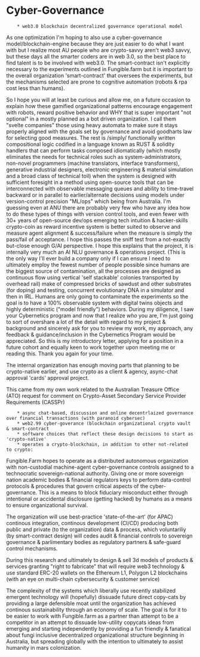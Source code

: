 # Cyber-Governance

        * web3.0 blockchain decentralized governance operational model


As one optimization I'm hoping to also use a cyber-governance model/blockchain-engine because they are just easier to do what I want with but I realize most AU people who are crypto-savvy aren't web3 savvy, but these days all the smarter coders are in web 3.0, so the best place to find talent is to be involved with web3.0.  The smart-contract isn't explicitly necessary to the experiments outlined in Fungible.farm but it is important to the overall organization 'smart-contract' that oversees the experiments, but the mechanisms selected are prone to cognitive automation (robots & rpa cost less than humans). 

So I hope you will at least be curious and allow me, on a future occasion to explain how these gamified organizational patterns encourage engagement with robots, reward positive behavior and WHY that is super important "not optional" in a mostly planned as a bot driven organization.   I call them "svelte companies" those using heavy automata to make sure it stays properly aligned with the goals set by governance and avoid goodharts law for selecting good measures.  The rest is /simply/ functionally written compositional logic codified in a language known as RUST & solidity handlers that can perform tasks composed idiomatically (which mostly eliminates the needs for technical roles such as system-administrators, non-novel programmers (machine translators, interface transformers), generative industrial designers, electronic engineering & material simulation and a broad class of technical toil) when the system is designed with sufficient foresight in a method using open-source tools that can be interconnected with observable messaging queues and ability to time-travel backward or in parallel to earlier/alternate decisions using models under version-control precision "ML/ops" which being from Australia.  I'm guessing even at ANU there are probably very few who have any idea how to do these types of things with version control tools, and even fewer with 30+ years of open-source dev/ops emerging tech intuition & hacker-skills crypto-coin as reward incentive system is better suited to observe and measure agent alignment & success/failure when the measure is simply the pass/fail of acceptance.  I hope this passes the sniff test from a not-exactly but-close enough G/AI perspective.  I hope this explains that the project, it is internally very much an AI NLU governance & operations project.  (This is the only way I'll ever build a company only if I can ensure I need to ultimately employ the fewest number of people possible since humans are the biggest source of contamination, all the processes are designed as continuous flow using vertical 'self stackable' colonies transported by overhead rail) make of compressed bricks of sawdust and other substrates (for doping) and testing, concurrent evolutionary DNA in a simulator and then in IRL.  Humans are only going to contaminate the experiments so the goal is to have a 100% observable system with digital twins objects and highly deterministic ("model friendly") behaviors. During my diligence, I saw your Cybernetics program and now that I realize *who* you are, I'm just going to sort of overshare a lot of the detail with regard to my project & background and sincerely ask for you to review my work, my approach, any feedback & guidance/inclusion in the Cybernetics Program would be appreciated.  So this is my introductory letter, applying for a position in a future cohort and equally keen to work together upon meeting me or reading this.  Thank you again for your time. 





The internal organization has enough moving parts that planning to be crypto-native earlier, 
and use crypto as a client & agency, async-chat approval 'cards' approval project. 

This came from my own work related to the Australian Treasure Office (ATO) 
request for comment on Crypto-Asset Secondary Service Provider Requirements (CASSPr)

        * async chat-based, discussion and online decentrlaized governance over financial transactions (with paranoid cybersec)
        * web2.99 cyber-goverance (blockchain organizational crypto vault & smart-contract
        * software choices that reflect these design decisions to start as 'crypto-native' 
        * operates a crypto-blockchain, in addition to other not-related to crypto:



Fungible.Farm hopes to operate as a distributed autonomous organization with non-custodial machine-agent cyber-governance controls assigned to a technocratic sovereign-national authority.  Giving one or more sovereign nation academic bodies & financial regulators keys to perform data-control protocols & procedures that govern critical aspects of the cyber-governance.  This is a means to block fiduciary misconduct either through intentional or accidental disclosure (getting hacked) by humans as a means to ensure organizational survival. 

The organization will use best-practice 'state-of-the-art' (for APAC) continous integration, continous development (CI/CD) producing both public and private (to the organization) data & process, which voluntariliy (by smart-contract design) will cedes audit & financial controls to sovereign governance & parlimentary bodies as regulatory partners & safe-guard control mechanisms. 

During this research and ultimately to design & sell 3d models of products & services granting "right to fabricate" that will require web3 technology & use standard ERC-20 wallets on the Ethereum L1, Polygon L2 blockchains (with an eye on multi-chain cybersecurity & customer service)

The complexity of the systems which liberally use recently stabilized emergent technology will (hopefully) dissuade future direct copy-cats by providing a large defensible moat until the organization has achieved continous sustainability through an economy of scale.  The goal is for it to be easier to work with Fungible.farm as a partner than attempt to be a competitor in an attempt to dissuade low-utility copycats ideas from emerging and starting independently by providing a fun friendly & fanatical about fungi inclusive decentralized organizational structure beginning in Australia, but spreading globally with the intention to ultimately to assist humanity in mars colonization.



